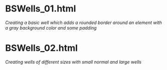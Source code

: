 # BSWells_01.html
*Creating a basic well which adds a rounded border around an element with a gray background color and some padding*

# BSWells_02.html
*Creating wells of different sizes with small normal and large wells*